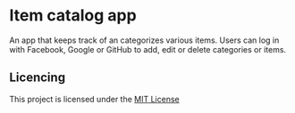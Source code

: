 # Item catalog app

An app that keeps track of an categorizes various items. Users can log in with Facebook, Google or GitHub to add, edit or delete categories or items.

## Licencing
This project is licensed under the [MIT License](LICENSE)